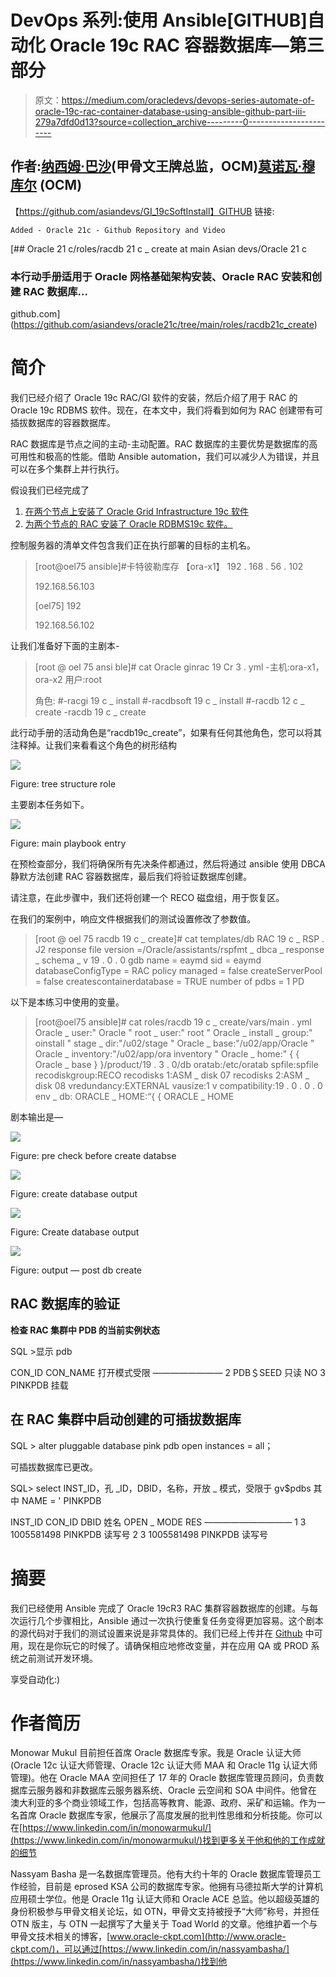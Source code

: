 # DevOps 系列:使用 Ansible[GITHUB]自动化 Oracle 19c RAC 容器数据库—第三部分

> 原文：<https://medium.com/oracledevs/devops-series-automate-of-oracle-19c-rac-container-database-using-ansible-github-part-iii-279a7dfd0d13?source=collection_archive---------0----------------------->

## 作者:[纳西姆·巴沙](https://medium.com/u/ba3f0a72ff81?source=post_page-----279a7dfd0d13--------------------------------)(甲骨文王牌总监，OCM)[莫诺瓦·穆库尔](https://medium.com/u/3757393c69bd?source=post_page-----279a7dfd0d13--------------------------------) (OCM)

【https://github.com/asiandevs/GI_19cSoftInstall】GITHUB 链接:

```
Added - Oracle 21c - Github Repository and Video
```

[](https://github.com/asiandevs/oracle21c/tree/main/roles/racdb21c_create) [## Oracle 21 c/roles/racdb 21 c _ create at main Asian devs/Oracle 21 c

### 本行动手册适用于 Oracle 网格基础架构安装、Oracle RAC 安装和创建 RAC 数据库…

github.com](https://github.com/asiandevs/oracle21c/tree/main/roles/racdb21c_create) 

# **简介**

我们已经介绍了 Oracle 19c RAC/GI 软件的安装，然后介绍了用于 RAC 的 Oracle 19c RDBMS 软件。现在，在本文中，我们将看到如何为 RAC 创建带有可插拔数据库的容器数据库。

RAC 数据库是节点之间的主动-主动配置。RAC 数据库的主要优势是数据库的高可用性和极高的性能。借助 Ansible automation，我们可以减少人为错误，并且可以在多个集群上并行执行。

假设我们已经完成了

1.  [在两个节点上安装了 Oracle Grid Infrastructure 19c 软件](/@monowar.mukul/devops-series-automate-oracle-19c-grid-infrastructure-installations-with-ansible-bc491bdd34ce)
2.  [为两个节点的 RAC 安装了 Oracle RDBMS19c 软件。](/@monowar.mukul/devops-series-automate-oracle-19c-rac-database-software-installations-with-ansible-e018ebfe09d5)

控制服务器的清单文件包含我们正在执行部署的目标的主机名。

> [root@oel75 ansible]#卡特彼勒库存
> 【ora-x1】
> 192 . 168 . 56 . 102
> 
> 192.168.56.103
> 
> [oel75]
> 192
> 
> 192.168.56.102

让我们准备好下面的主剧本-

> [root @ oel 75 ansi ble]# cat Oracle ginrac 19 Cr 3 . yml
> -主机:ora-x1，ora-x2
> 用户:root
> 
> 角色:
> #-racgi 19 c _ install
> #-racdbsoft 19 c _ install
> #-racdb 12 c _ create
> -racdb 19 c _ create

此行动手册的活动角色是“racdb19c_create”，如果有任何其他角色，您可以将其注释掉。让我们来看看这个角色的树形结构

![](img/3b354fdfb9c8b763d6fd7510be03ac87.png)

Figure: tree structure role

主要剧本任务如下。

![](img/61dab74d8a70ecffed3c78072e9cde9a.png)

Figure: main playbook entry

在预检查部分，我们将确保所有先决条件都通过，然后将通过 ansible 使用 DBCA 静默方法创建 RAC 容器数据库，最后我们将验证数据库创建。

请注意，在此步骤中，我们还将创建一个 RECO 磁盘组，用于恢复区。

在我们的案例中，响应文件根据我们的测试设置修改了参数值。

> [root @ oel 75 racdb 19 c _ create]# cat templates/db RAC 19 c _ RSP . J2
> response file version =/Oracle/assistants/rspfmt _ dbca _ response _ schema _ v 19 . 0 . 0
> gdb name = eaymd
> sid = eaymd
> databaseConfigType = RAC
> policy managed = false
> createServerPool = false
> createscontainerdatabase = TRUE
> number of pdbs = 1
> PD

以下是本练习中使用的变量。

> [root@oel75 ansible]# cat roles/racdb 19 c _ create/vars/main . yml
> Oracle _ user:" Oracle "
> root _ user:" root "
> Oracle _ install _ group:" oinstall "
> stage _ dir:"/u02/stage "
> Oracle _ base:"/u02/app/Oracle "
> Oracle _ inventory:"/u02/app/ora inventory "
> Oracle _ home:" { { Oracle _ base } }/product/19 . 3 . 0/db
> oratab:/etc/oratab
> spfile:spfile
> recodiskgroup:RECO
> recodisks 1:ASM _ disk 07
> recodisks 2:ASM _ disk 08
> vredundancy:EXTERNAL
> vausize:1
> v compatibility:19 . 0 . 0 . 0
> env _ db:
> ORACLE _ HOME:“{ { ORACLE _ HOME

剧本输出是—

![](img/a4210fb98cdaf72276f3cfe960a9f933.png)

Figure: pre check before create databse

![](img/9f527061e5b55e35e8cbaecfc7f2034d.png)

Figure: create database output

![](img/97ff486f351ebd4b4b89da6319824412.png)

Figure: Create database output

![](img/18f151bbd3ec80c44fbb746c30a00baf.png)

Figure: output — post db create

## RAC 数据库的验证

**检查 RAC 集群中 PDB 的当前实例状态**

SQL >显示 pdb

CON_ID CON_NAME 打开模式受限
————————
2 PDB＄SEED 只读 NO
3 PINKPDB 挂载

## 在 RAC 集群中启动创建的可插拔数据库

SQL > alter pluggable database pink pdb open instances = all；

可插拔数据库已更改。

SQL> select INST_ID，孔 _ID，DBID，名称，开放 _ 模式，受限于 gv$pdbs 其中 NAME = ' PINKPDB

INST_ID CON_ID DBID 姓名 OPEN _ MODE RES
——————————
1 3 1005581498 PINKPDB 读写号
2 3 1005581498 PINKPDB 读写号

# 摘要

我们已经使用 Ansible 完成了 Oracle 19cR3 RAC 集群容器数据库的创建。与每次运行几个步骤相比，Ansible 通过一次执行使重复任务变得更加容易。这个剧本的源代码对于我们的测试设置来说是非常具体的。我们已经上传并在 [Github](https://github.com/asiandevs/GI_19cSoftInstall) 中可用，现在是你玩它的时候了。请确保相应地修改变量，并在应用 QA 或 PROD 系统之前测试开发环境。

享受自动化:)

# 作者简历

Monowar Mukul 目前担任首席 Oracle 数据库专家。我是 Oracle 认证大师(Oracle 12c 认证大师管理、Oracle 12c 认证大师 MAA 和 Oracle 11g 认证大师管理)。他在 Oracle MAA 空间担任了 17 年的 Oracle 数据库管理员顾问，负责数据库云服务器和非数据库云服务器系统、Oracle 云空间和 SOA 中间件。他曾在澳大利亚的多个商业领域工作，包括高等教育、能源、政府、采矿和运输。作为一名首席 Oracle 数据库专家，他展示了高度发展的批判性思维和分析技能。你可以在[https://www.linkedin.com/in/monowarmukul/](https://www.linkedin.com/in/monowarmukul/)找到更多关于他和他的工作成就的细节

Nassyam Basha 是一名数据库管理员。他有大约十年的 Oracle 数据库管理员工作经验，目前是 eprosed KSA 公司的数据库专家。他拥有马德拉斯大学的计算机应用硕士学位。他是 Oracle 11g 认证大师和 Oracle ACE 总监。他以超级英雄的身份积极参与甲骨文相关论坛，如 OTN，甲骨文支持被授予“大师”称号，并担任 OTN 版主，与 OTN 一起撰写了大量关于 Toad World 的文章。他维护着一个与甲骨文技术相关的博客，[www.oracle-ckpt.com](http://www.oracle-ckpt.com/)，可以通过[https://www.linkedin.com/in/nassyambasha/](https://www.linkedin.com/in/nassyambasha/)找到他
